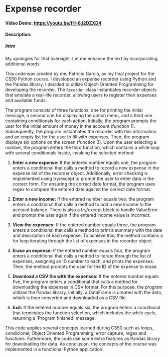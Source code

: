 # Expense recorder
#### Video Demo:  https://youtu.be/fH-6J2DZXD4
#### Description:
##### Intro
My apologies for that oversight. Let me enhance the text by incorporating additional words:

This code was created by me, Patricio Garcia, as my final project for the CS50 Python course. I developed an expense recorder using Python and the Pandas library. I decided to utilize Object-Oriented Programming for developing the recorder. The `Recorder` class instantiates recorder objects that emulate a real-life recorder, allowing users to register their expenses and available funds.

The program consists of three functions: one for printing the initial message, a second one for displaying the option menu, and a third one containing conditionals for each action. Initially, the program prompts the user for the initial amount of money in the account (function 1). Subsequently, the program instantiates the recorder with this information and an empty list for the user to fill with expenses. Then, the program displays six options on the screen (function 3). Upon the user selecting a number, the program enters the third function, which contains a while loop with several conditionals inside, invoking the selected method:

1. **Enter a new expense:** If the entered number equals one, the program enters a conditional that calls a method to record a new expense in the expense list of the recorder object. Additionally, error checking is implemented using try/except to prompt the user to enter data in the correct form. For ensuring the correct date format, the program uses regex to compare the entered date against the correct date format.

2. **Enter a new income:** If the entered number equals two, the program enters a conditional that calls a method to add a new income to the account balance. There is also a try/except block to handle ValueError and prompt the user again if the entered income value is incorrect.

3. **View the expenses:** If the entered number equals three, the program enters a conditional that calls a method to print a summary with the date and description of each expense. To achieve this, the method contains a for loop iterating through the list of expenses in the recorder object.

4. **Erase an expense:** If the entered number equals four, the program enters a conditional that calls a method to iterate through the list of expenses, assigning an ID number to each, and prints the expenses. Then, the method prompts the user for the ID of the expense to erase.

5. **Download a CSV file with the expenses:** If the entered number equals five, the program enters a conditional that calls a method for downloading the expenses in CSV format. For this purpose, the program utilizes the Pandas library. Initially, a DataFrame is created with the data, which is then converted and downloaded as a CSV file.

6. **Exit:** If the entered number equals six, the program enters a conditional that terminates the function selection, which includes the while cycle, returning a 'Program finished' message.

This code applies several concepts learned during CS50 such as loops, condicional, Object Oriented Programming, error capture, regex and functions. Futhermore, the code use some extra features as Pandas library for downloading the data. As conclusion, the concepts of the course was implemented in a functional Python application.